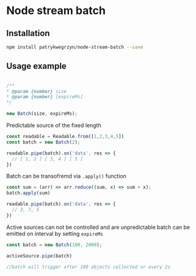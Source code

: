 # Node stream batch

## Installation


```sh
npm install patrykwegrzyn/node-stream-batch --save
```

## Usage example

```javascript

/**
* @param {number} size
* @param {number} [expireMs]
*/

new Batch(size, expireMs);
```

Predictable source of the fixed length 

```javascript
const readable = Readable.from([1,2,3,4,5])
const batch = new Batch(2);

readable.pipe(batch).on('data', res => {
  // [ 1, 2 ] [ 3, 4 ] [ 5 ]
})
```

Batch can be transofremd via `.apply()` function 

```javascript
const sum = (arr) => arr.reduce((sum, x) => sum + x);
batch.apply(sum)

readable.pipe(batch).on('data', res => {
  // 3, 7, 5
})

```

 Active sources can not be controlled and are unpredictable batch can be emitted on interval by setting `expireMs`

```javascript
const batch = new Batch(100, 2000);

activeSource.pipe(batch)

//batch will trigger after 100 objects collected or every 2s

```